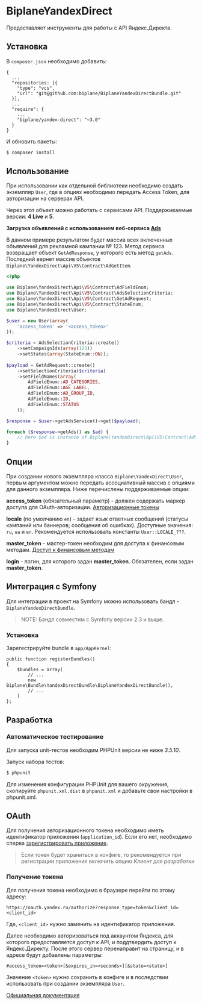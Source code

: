 # BiplaneYandexDirect

Предоставляет инструменты для работы с API Яндекс.Директа.

## Установка

В `composer.json` необходимо добавить:

```
{
  ...
  "repositories: [{
    "type": "vcs",
    "url": "git@github.com:biplane/BiplaneYandexDirectBundle.git"
  }],
  ...
  "require": {
    ...
    "biplane/yandex-direct": "~3.0"
  }
}
```

И обновить пакеты:

```bash
$ composer install
```

## Использование

При использовании как отдельной библиотеки необходимо создать экземпляр `User`, где
в опциях необходимо передать Access Token, для авторизации на серверах API.

Через этот объект можно работать с сервисами API. Поддерживаемые версии: **4 Live** и **5**.

**Загрузка объявлений с использованием веб-сервиса [Ads](https://tech.yandex.ru/direct/doc/ref-v5/ads/ads-docpage/)**

В данном примере результатом будет массив всех включенных объявлений для рекламной кампании № 123.
Метод сервиса возвращает объект `GetAdResponse`, у которого есть метод `getAds`. Последний вернет
массив объектов `Biplane\YandexDirect\Api\V5\Contract\AdGetItem`.

```php
<?php

use Biplane\YandexDirect\Api\V5\Contract\AdFieldEnum;
use Biplane\YandexDirect\Api\V5\Contract\AdsSelectionCriteria;
use Biplane\YandexDirect\Api\V5\Contract\GetAdRequest;
use Biplane\YandexDirect\Api\V5\Contract\StateEnum;
use Biplane\YandexDirect\User;

$user = new User(array(
    'access_token' => '<access_token>'
));

$criteria = AdsSelectionCriteria::create()
    ->setCampaignIds(array(123))
    ->setStates(array(StateEnum::ON));
    
$payload = GetAdRequest::create()
    ->setSelectionCriteria($criteria)
    ->setFieldNames(array(
        AdFieldEnum::AD_CATEGORIES,
        AdFieldEnum::AGE_LABEL,
        AdFieldEnum::AD_GROUP_ID,
        AdFieldEnum::ID,
        AdFieldEnum::STATUS
    ));

$response = $user->getAdsService()->get($payload);

foreach ($response->getAds() as $ad) {
    // here $ad is instance of Biplane\YandexDirect\Api\V5\Contract\AdGetItem
}
```

## Опции

При создании нового экземпляра класса `Biplane\YandexDirect\User`, первым аргументом
можно передать ассоциативный массив с опциями для данного экземпляра. Ниже перечислены
поддерживаемые опции:

**access_token** (обязательный параметр) - должен содержать маркер доступа для OAuth-авторизации. 
[Авторизационные токены](https://tech.yandex.ru/direct/doc/dg-v4/concepts/auth-token-docpage/)

**locale** (по умолчанию `en`) - задает язык ответных сообщений (статусы кампаний или баннеров; сообщения об ошибках). 
Доступные значения: `ru`, `ua` и `en`. Рекомендуется использовать константы `User::LOCALE_???`.

**master_token** - мастер-токен необходим для доступа к финансовым методам. 
[Доступ к финансовым методам](https://tech.yandex.ru/direct/doc/dg-v4/concepts/finance-token-docpage/)

**login** - логин, для которого задан **master_token**. Обязателен, если задан **master_token**.


## Интеграция с Symfony

Для интеграции в проект на Symfony можно использовать бандл - `BiplaneYandexDirectBundle`.

> NOTE: Бандл совместим с Symfony версии 2.3 и выше.
 

### Установка

Зарегестрируйте bundle в `app/AppKernel`:

    public function registerBundles()
    {
        $bundles = array(
            // ...
            new Biplane\Bundle\YandexDirectBundle\BiplaneYandexDirectBundle(),
            // ...
        )
    };


## Разработка

### Автоматическое тестирование

Для запуска unit-тестов необходим PHPUnit версии не ниже *3.5.10*.

Запуск набора тестов:

```bash
$ phpunit
```

Для изменения конфигурации PHPUnit для вашего окружения, скопируйте `phpunit.xml.dist`
в `phpunit.xml` и добавьте свои настройки в phpunit.xml.


## OAuth

Для получения авторизационного токена необходимо иметь идентификатор приложения (`application_id`).
Если его нет, необходимо сперва [зарегистрировать приложение](http://api.yandex.ru/oauth/doc/dg/tasks/register-client.xml).

> Если токен будет храниться в конфиге, то рекомендуется при регистрации приложения включить опцию *Клиент для разработки*

### Получение токена

Для получения токена необходимо в браузере перейти по этому адресу:

    https://oauth.yandex.ru/authorize?response_type=token&client_id=<client_id>

Где, `<client_id>` нужно заменить на идентификатор приложения.

Далее необходимо авторизоваться под аккаунтом Яндекса, для которого предоставляется доступ к API,
и поддтвердить доступ к Яндекс.Директу. После этого сервер перенаправит на страницу, и в адресе
будут добавлены параметры:

    #access_token=<token>[&expires_in=<seconds>][&state=<state>]

Значение `<token>` нужно сохранить в конфиге и в последствии использовать при создании экземпляра `User`.

[Официальная документация](http://api.yandex.ru/oauth/doc/dg/concepts/authorization-scheme.xml)
